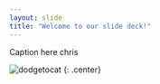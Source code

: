 ```yaml
---
layout: slide
title: "Welcome to our slide deck!"
---
```


Caption here chris

![dodgetocat](https://octodex.github.com/images/dodgetocat_v2.png)
{: .center}
